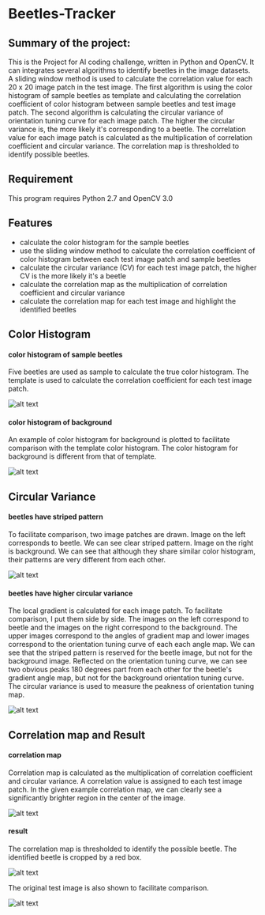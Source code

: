 # **Beetles-Tracker**

## **Summary of the project:**

This is the Project for AI coding challenge, written in Python and OpenCV.
It can integrates several algorithms to identify beetles in the image datasets. 
A sliding window method is used to calculate the correlation value for each 20 x 20 image patch in the test image.
The first algorithm is using the color histogram of sample beetles as template and calculating the correlation 
coefficient of color histogram between sample beetles and test image patch. 
The second algorithm is calculating the circular variance of orientation tuning curve for each image patch. The
higher the circular variance is, the more likely it's corresponding to a beetle.
The correlation value for each image patch is calculated as the multiplication of correlation coefficient and 
circular variance.
The correlation map is thresholded to identify possible beetles.

## **Requirement**

This program requires Python 2.7 and OpenCV 3.0

## **Features**
* calculate the color histogram for the sample beetles
* use the sliding window method to calculate the correlation coefficient of color histogram between each
test image patch and sample beetles
* calculate the circular variance (CV) for each test image patch, the higher CV is the more likely it's a beetle 
* calculate the correlation map as the multiplication of correlation coefficient and circular variance
* calculate the correlation map for each test image and highlight the identified beetles

## **Color Histogram**

#### **color histogram of sample beetles**

Five beetles are used as sample to calculate the true color histogram. The template is used to calculate the 
correlation coefficient for each test image patch.

![alt text](image/colorhist1.png)

#### **color histogram of background**

An example of color histogram for background is plotted to facilitate comparison with the template color histogram.
The color histogram for background is different from that of template.

![alt text](image/colorhist2.png)

## **Circular Variance**

#### **beetles have striped pattern**

To facilitate comparison, two image patches are drawn. Image on the left corresponds to beetle. We can see clear 
striped pattern. Image on the right is background. We can see that although they share similar color histogram, 
their patterns are very different from each other.

![alt text](image/example.png)

#### **beetles have higher circular variance**

The local gradient is calculated for each image patch. To facilitate comparison, I put them side by side. The images
on the left correspond to beetle and the images on the right correspond to the background. The upper images correspond
to the angles of gradient map and lower images correspond to the orientation tuning curve of each each angle map. We
can see that the striped pattern is reserved for the beetle image, but not for the background image. Reflected on the
orientation tuning curve, we can see two obvious peaks 180 degrees part from each other for the beetle's gradient
angle map, but not for the background orientation tuning curve. The circular variance is used to measure the peakness
of orientation tuning map. 

![alt text](image/cirvariance.png)

## **Correlation map and Result**

#### **correlation map**

Correlation map is calculated as the multiplication of correlation coefficient and circular variance. A correlation 
value is assigned to each test image patch. In the given example correlation map, we can clearly see a significantly
brighter region in the center of the image.

![alt text](image/corrmap.png)

#### **result**

The correlation map is thresholded to identify the possible beetle. The identified beetle is cropped by a red box.

![alt text](image/solution2.jpg)

The original test image is also shown to facilitate comparison.

![alt text](image/Image2.jpg)